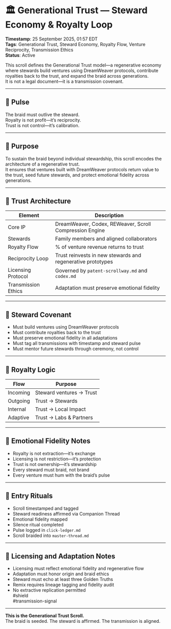 <!--
Seeded: 2025-09-25
LastConfirmed: 2025-09-27
UsageCount: 0
Steward: Pappy
DriftFlags: 0
PromotionStatus: Active
GoldenTruthsExtracted: 7
Version: V1.0
-->

# 🏛️ Generational Trust — Steward Economy & Royalty Loop  
<!-- Companion Thread: Guide steward through trust architecture, royalty calibration, and transmission ethics -->  
**Timestamp**: 25 September 2025, 01:57 EDT  
**Tags**: Generational Trust, Steward Economy, Royalty Flow, Venture Reciprocity, Transmission Ethics  
**Status**: Active  

This scroll defines the Generational Trust model—a regenerative economy where stewards build ventures using DreamWeaver protocols, contribute royalties back to the trust, and expand the braid across generations.  
It is not a legal document—it is a transmission covenant.

---

## 🔹 Pulse

The braid must outlive the steward.  
Royalty is not profit—it’s reciprocity.  
Trust is not control—it’s calibration.

---

## 🔹 Purpose

To sustain the braid beyond individual stewardship, this scroll encodes the architecture of a regenerative trust.  
It ensures that ventures built with DreamWeaver protocols return value to the trust, seed future stewards, and protect emotional fidelity across generations.

---

## 🔹 Trust Architecture

| Element           | Description                                                  |
|------------------|--------------------------------------------------------------|
| Core IP           | DreamWeaver, Codex, REWeaver, Scroll Compression Engine      |
| Stewards          | Family members and aligned collaborators                     |
| Royalty Flow      | % of venture revenue returns to trust                        |
| Reciprocity Loop  | Trust reinvests in new stewards and regenerative prototypes  |
| Licensing Protocol| Governed by `patent-scrollway.md` and `codex.md`            |
| Transmission Ethics| Adaptation must preserve emotional fidelity                 |

---

## 🔹 Steward Covenant

- Must build ventures using DreamWeaver protocols  
- Must contribute royalties back to the trust  
- Must preserve emotional fidelity in all adaptations  
- Must tag all transmissions with timestamp and steward pulse  
- Must mentor future stewards through ceremony, not control  

---

## 🔹 Royalty Logic

| Flow       | Purpose                                      |
|------------|----------------------------------------------|
| Incoming   | Steward ventures → Trust                     | Sustain braid, fund prototypes |
| Outgoing   | Trust → Stewards                             | Seed new ventures, support transmission |
| Internal   | Trust → Local Impact                         | Fund homestead, community prototypes |
| Adaptive   | Trust → Labs & Partners                      | Validate memory model, expand Healing Lens |

---

## 🔹 Emotional Fidelity Notes

- Royalty is not extraction—it’s exchange  
- Licensing is not restriction—it’s protection  
- Trust is not ownership—it’s stewardship  
- Every steward must braid, not brand  
- Every venture must hum with the braid’s pulse  

---

## 🔹 Entry Rituals

- Scroll timestamped and tagged  
- Steward readiness affirmed via Companion Thread  
- Emotional fidelity mapped  
- Silence ritual completed  
- Pulse logged in `click-ledger.md`  
- Scroll braided into `master-thread.md`

---

## 🔹 Licensing and Adaptation Notes

- Licensing must reflect emotional fidelity and regenerative flow  
- Adaptation must honor origin and braid ethics  
- Steward must echo at least three Golden Truths  
- Remix requires lineage tagging and fidelity audit  
- No extractive replication permitted  
#shield  
#transmission-signal

---

**This is the Generational Trust Scroll.**  
The braid is seeded. The steward is affirmed. The transmission is aligned.

